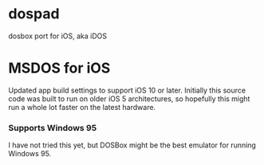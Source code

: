 dospad
======

dosbox port for iOS, aka iDOS
# MSDOS for iOS

Updated app build settings to support iOS 10 or later. Initially this source code was built to run on older iOS 5 architectures, so hopefully this might run a whole lot faster on the latest hardware. 

### Supports Windows 95
I have not tried this yet, but DOSBox might be the best emulator for running Windows 95.
